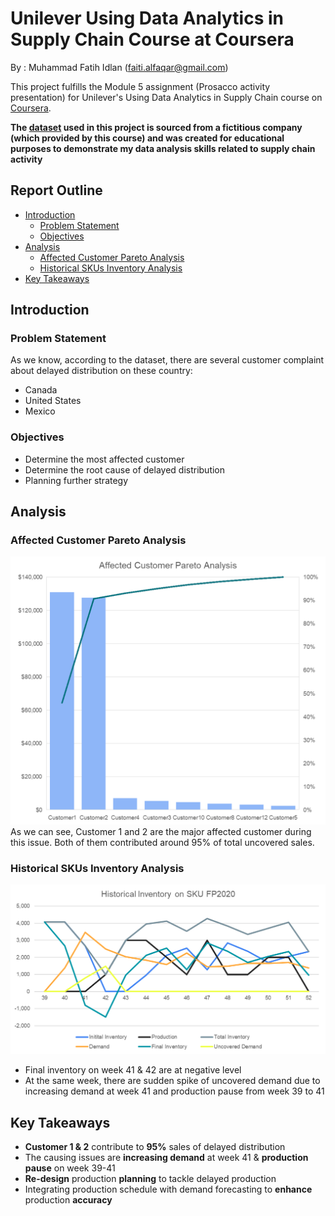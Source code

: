 # **Unilever Using Data Analytics in Supply Chain Course at Coursera**

By    : Muhammad Fatih Idlan (faiti.alfaqar@gmail.com)

This project fulfills the Module 5 assignment (Prosacco activity presentation) for Unilever's Using Data Analytics in Supply Chain course on [Coursera](https://www.coursera.org/programs/industry-professional-credentials-track-blqcg/learn/using-data-analytics-in-supply-chain).

**The [dataset](Dataset.xlsx) used in this project is sourced from a fictitious company (which provided by this course) and was created for educational purposes to demonstrate my data analysis skills related to supply chain activity**

## Report Outline
- [Introduction](#introduction)
  - [Problem Statement](#problem-statement)
  - [Objectives](#objectives)
- [Analysis](#analysis)
  - [Affected Customer Pareto Analysis](#affected-customer-pareto-analysis)
  - [Historical SKUs Inventory Analysis](#historical-skus-inventory-analysis)
- [Key Takeaways](#key-takeaways)

## Introduction
### Problem Statement
As we know, according to the dataset, there are several customer complaint about delayed distribution on these country:
* Canada
* United States
* Mexico

### Objectives
* Determine the most affected customer
* Determine the root cause of delayed distribution
* Planning further strategy

## Analysis
### Affected Customer Pareto Analysis
![Affected Customer](Assets/AffectedCustomer.png)
As we can see, Customer 1 and 2 are the major affected customer during this issue. Both of them contributed around 95% of total uncovered sales.

### Historical SKUs Inventory Analysis
![Historical SKUs Inventory Analysis](Assets/HistoricalInventory.png)

* Final inventory on week 41 & 42 are at negative level
* At the same week, there are sudden spike of uncovered demand due to increasing demand at week 41 and production pause from week 39 to 41

## Key Takeaways
* **Customer 1 & 2** contribute to **95%** sales of delayed distribution
* The causing issues are **increasing demand** at week 41 & **production pause** on week 39-41
* **Re-design** production **planning** to tackle delayed production
* Integrating production schedule with demand forecasting to **enhance** production **accuracy**
